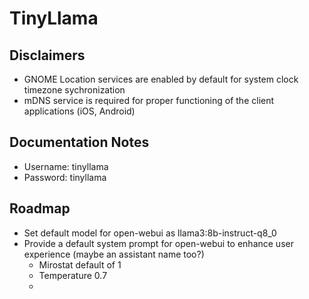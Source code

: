 # TinyLlama

## Disclaimers

- GNOME Location services are enabled by default for system clock timezone sychronization
- mDNS service is required for proper functioning of the client applications (iOS, Android)

## Documentation Notes

- Username: tinyllama
- Password: tinyllama


## Roadmap

- Set default model for open-webui as llama3:8b-instruct-q8_0
- Provide a default system prompt for open-webui to enhance user experience (maybe an assistant name too?)
    - Mirostat default of 1
    - Temperature 0.7
    - 